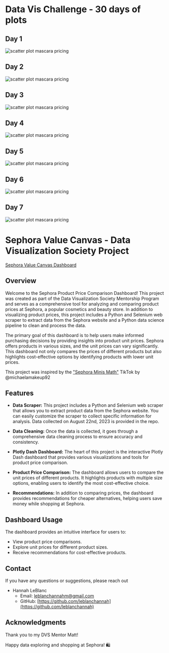 # Data Vis Challenge - 30 days of plots
## Day 1 
![scatter plot mascara pricing](figures/scatter_mascara_pricing.png)

## Day 2
![scatter plot mascara pricing](figures/scatter_mascara_mini_standard.png)

## Day 3
![scatter plot mascara pricing](figures/scatter_all_products_loves_price_rating.png)


## Day 4
![scatter plot mascara pricing](figures/spider_plot_brand_profiles.png)

## Day 5
![scatter plot mascara pricing](figures/brat_box_whisker.png)

## Day 6 
![scatter plot mascara pricing](figures/PCA_brands.png)

## Day 7 
![scatter plot mascara pricing](figures/bayesian_rating_score_scatter.png)

# Sephora Value Canvas - Data Visualization Society Project 

[Sephora Value Canvas Dashboard](https://leblanchannah.pythonanywhere.com/)

## Overview

Welcome to the Sephora Product Price Comparison Dashboard! This project was created as part of the Data Visualization Society Mentorship Program and serves as a comprehensive tool for analyzing and comparing product prices at Sephora, a popular cosmetics and beauty store. In addition to visualizing product prices, this project includes a Python and Selenium web scraper to extract data from the Sephora website and a Python data science pipeline to clean and process the data.

The primary goal of this dashboard is to help users make informed purchasing decisions by providing insights into product unit prices. Sephora offers products in various sizes, and the unit prices can vary significantly. This dashboard not only compares the prices of different products but also highlights cost-effective options by identifying products with lower unit prices.

This project was inspired by the ["Sephora Minis Math"](https://www.tiktok.com/@michaelamakeup92/video/7237211338618047787") TikTok by @michaelamakeup92


## Features

- **Data Scraper:** This project includes a Python and Selenium web scraper that allows you to extract product data from the Sephora website. You can easily customize the scraper to collect specific information for analysis. Data collected on August 22nd, 2023 is provided in the repo.

- **Data Cleaning:** Once the data is collected, it goes through a comprehensive data cleaning process to ensure accuracy and consistency.

- **Plotly Dash Dashboard:** The heart of this project is the interactive Plotly Dash dashboard that provides various visualizations and tools for product price comparison.

- **Product Price Comparison:** The dashboard allows users to compare the unit prices of different products. It highlights products with multiple size options, enabling users to identify the most cost-effective choice.

- **Recommendations:** In addition to comparing prices, the dashboard provides recommendations for cheaper alternatives, helping users save money while shopping at Sephora.


## Dashboard Usage

The dashboard provides an intuitive interface for users to:

- View product price comparisons.
- Explore unit prices for different product sizes.
- Receive recommendations for cost-effective products.


## Contact

If you have any questions or suggestions, please reach out

- Hannah LeBlanc
  - Email: leblanchannahm@gmail.com
  - GitHub: [https://github.com/leblanchannah](https://github.com/leblanchannah)

## Acknowledgments

Thank you to my DVS Mentor Matt!

Happy data exploring and shopping at Sephora! 🛍️